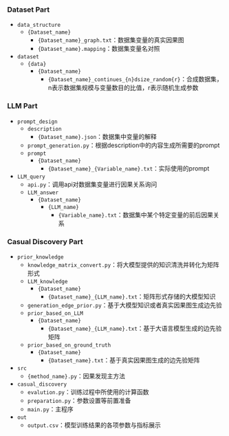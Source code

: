 ### Dataset Part

-  `data_structure`
    -   `{Dataset_name}`
        -   `{Dataset_name}_graph.txt`：数据集变量的真实因果图
        -   `{Dataset_name}.mapping`：数据集变量名对照
-   `dataset`
    -   `{data}`
        -   `{Dataset_name}`
            -   `{Dataset_name}_continues_{n}dsize_random{r}`：合成数据集，n表示数据集规模与变量数目的比值，r表示随机生成参数

### LLM Part

-   `prompt_design`
    -   `description`
        -   `{Dataset_name}.json`：数据集中变量的解释
    -   `prompt_generation.py`：根据description中的内容生成所需要的prompt
    -   `prompt`
        -   `{Dataset_name}`
            -   `{Dataset_name}_{Variable_name}.txt`：实际使用的prompt
-   `LLM_query`
    -   `api.py`：调用api对数据集变量进行因果关系询问
    -   `LLM_answer`
        -   `{Dataset_name}`
            -   `{LLM_name}`
                -   `{Variable_name}.txt`：数据集中某个特定变量的前后因果关系

### Casual Discovery Part

-   `prior_knowledge`
    -   `knowledge_matrix_convert.py`：将大模型提供的知识清洗并转化为矩阵形式
    -   `LLM_knowledge`
        -   `{Dataset_name}`
            -   `{Dataset_name}_{LLM_name}.txt`：矩阵形式存储的大模型知识
    -   `generation_edge_prior.py`：基于大模型知识或者真实因果图生成边先验
    -   `prior_based_on_LLM`
        -   `{Dataset_name}`
            -   `{Dataset_name}_{LLM_name}.txt`：基于大语言模型生成的边先验矩阵
    -   `prior_based_on_ground_truth`
        -   `{Dataset_name}`
            -   `{Dataset_name}.txt`：基于真实因果图生成的边先验矩阵
-   `src`
    -   `{method_name}.py`：因果发现主方法
-   `casual_discovery`
    -   `evalution.py`：训练过程中所使用的计算函数
    -   `preparation.py`：参数设置等前置准备
    -   `main.py`：主程序
-   `out`
    -   `output.csv`：模型训练结果的各项参数与指标展示
